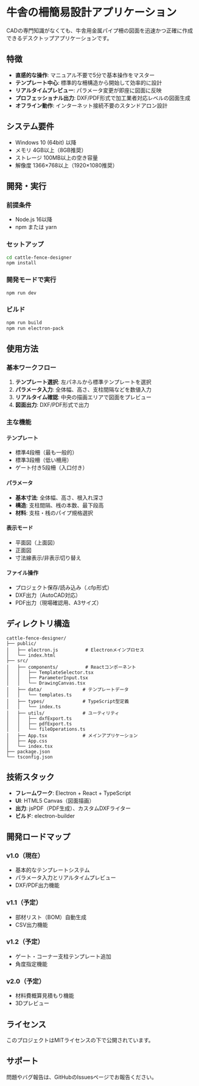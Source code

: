 # 牛舎の柵簡易設計アプリケーション

CADの専門知識がなくても、牛舎用金属パイプ柵の図面を迅速かつ正確に作成できるデスクトップアプリケーションです。

## 特徴

- **直感的な操作**: マニュアル不要で5分で基本操作をマスター
- **テンプレート中心**: 標準的な柵構造から開始して効率的に設計
- **リアルタイムプレビュー**: パラメータ変更が即座に図面に反映
- **プロフェッショナル出力**: DXF/PDF形式で加工業者対応レベルの図面生成
- **オフライン動作**: インターネット接続不要のスタンドアロン設計

## システム要件

- Windows 10 (64bit) 以降
- メモリ 4GB以上（8GB推奨）
- ストレージ 100MB以上の空き容量
- 解像度 1366×768以上（1920×1080推奨）

## 開発・実行

### 前提条件
- Node.js 16以降
- npm または yarn

### セットアップ
```bash
cd cattle-fence-designer
npm install
```

### 開発モードで実行
```bash
npm run dev
```

### ビルド
```bash
npm run build
npm run electron-pack
```

## 使用方法

### 基本ワークフロー
1. **テンプレート選択**: 左パネルから標準テンプレートを選択
2. **パラメータ入力**: 全体幅、高さ、支柱間隔などを数値入力
3. **リアルタイム確認**: 中央の描画エリアで図面をプレビュー
4. **図面出力**: DXF/PDF形式で出力

### 主な機能

#### テンプレート
- 標準4段柵（最も一般的）
- 標準3段柵（低い柵用）
- ゲート付き5段柵（入口付き）

#### パラメータ
- **基本寸法**: 全体幅、高さ、根入れ深さ
- **構造**: 支柱間隔、桟の本数、最下段高
- **材料**: 支柱・桟のパイプ規格選択

#### 表示モード
- 平面図（上面図）
- 正面図
- 寸法線表示/非表示切り替え

#### ファイル操作
- プロジェクト保存/読み込み（.cfp形式）
- DXF出力（AutoCAD対応）
- PDF出力（現場確認用、A3サイズ）

## ディレクトリ構造

```
cattle-fence-designer/
├── public/
│   ├── electron.js          # Electronメインプロセス
│   └── index.html
├── src/
│   ├── components/          # Reactコンポーネント
│   │   ├── TemplateSelector.tsx
│   │   ├── ParameterInput.tsx
│   │   └── DrawingCanvas.tsx
│   ├── data/               # テンプレートデータ
│   │   └── templates.ts
│   ├── types/              # TypeScript型定義
│   │   └── index.ts
│   ├── utils/              # ユーティリティ
│   │   ├── dxfExport.ts
│   │   ├── pdfExport.ts
│   │   └── fileOperations.ts
│   ├── App.tsx             # メインアプリケーション
│   ├── App.css
│   └── index.tsx
├── package.json
└── tsconfig.json
```

## 技術スタック

- **フレームワーク**: Electron + React + TypeScript
- **UI**: HTML5 Canvas（図面描画）
- **出力**: jsPDF（PDF生成）、カスタムDXFライター
- **ビルド**: electron-builder

## 開発ロードマップ

### v1.0（現在）
- 基本的なテンプレートシステム
- パラメータ入力とリアルタイムプレビュー
- DXF/PDF出力機能

### v1.1（予定）
- 部材リスト（BOM）自動生成
- CSV出力機能

### v1.2（予定）
- ゲート・コーナー支柱テンプレート追加
- 角度指定機能

### v2.0（予定）
- 材料費概算見積もり機能
- 3Dプレビュー

## ライセンス

このプロジェクトはMITライセンスの下で公開されています。

## サポート

問題やバグ報告は、GitHubのIssuesページでお報告ください。